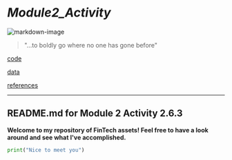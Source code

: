 # *Module2_Activity*

![markdown-image](markdown-readme_image.png)

> "...to boldly go where no one has gone before"

[code](code)

[data](data)

[references](references)

---

## README.md for Module 2 Activity 2.6.3

**Welcome to my repository of FinTech assets! Feel free to have a look around and see what I've accomplished.**

```python
print("Nice to meet you")
```
